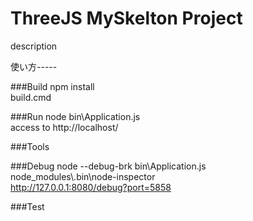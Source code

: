 ThreeJS MySkelton Project
======================
description  

使い方-----

###Build
npm install  
build.cmd  

###Run
node bin\Application.js  
access to http://localhost/

###Tools

###Debug
node --debug-brk bin\\Application.js  
node\_modules\\.bin\\node-inspector  
http://127.0.0.1:8080/debug?port=5858  

###Test
